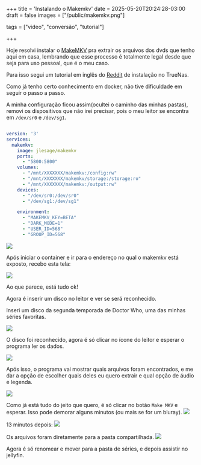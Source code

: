 +++
title = 'Instalando o Makemkv'
date = 2025-05-20T20:24:28-03:00
draft = false
images = ["/public/makemkv.png"]
  

tags = ["video", "conversão", "tutorial"]

+++

Hoje resolvi instalar o [MakeMKV](https://www.makemkv.com/) pra extrair os arquivos dos dvds que tenho aqui em casa, lembrando que esse processo é totalmente legal desde que seja para uso pessoal, que é o meu caso.

Para isso segui um tutorial em inglês do [Reddit](https://www.reddit.com/r/truenas/comments/1hlrtvp/guide_for_makemkv_installation_on_truenas_scale/) de instalação no TrueNas.

Como já tenho certo conhecimento em docker, não tive dificuldade em seguir o passo a passo.

A minha configuração ficou assim(ocultei o caminho das minhas pastas), removi os dispositivos que não irei precisar, pois o meu leitor se encontra em `/dev/sr0` e `/dev/sg1`.

```yaml

version: '3'
services:
  makemkv:
    image: jlesage/makemkv
    ports:
      - "5800:5800"
    volumes:
      - "/mnt/XXXXXXX/makemkv:/config:rw"
      - "/mnt/XXXXXXX/makemkv/storage:/storage:ro"
      - "/mnt/XXXXXXX/makemkv:/output:rw"
    devices:
      - "/dev/sr0:/dev/sr0"
      - "/dev/sg1:/dev/sg1"

    environment:
      - "MAKEMKV_KEY=BETA"
      - "DARK_MODE=1"
      - "USER_ID=568"
      - "GROUP_ID=568"

```

![](/1.png)

Após iniciar o container e ir para o endereço no qual o makemkv está exposto, recebo esta tela:

![](/2.png)

Ao que parece, está tudo ok!

Agora é inserir um disco no leitor e ver se será reconhecido.

Inseri um disco da segunda temporada de Doctor Who, uma das minhas séries favoritas.

![](/3.png)

O disco foi reconhecido, agora é só clicar no ícone do leitor e esperar o programa ler os dados.

![](/4.png)

Após isso, o programa vai mostrar quais arquivos foram encontrados, e me dar a opção de escolher quais deles eu quero extrair e qual opção de áudio e legenda.

![](/5.png)

Como já está tudo do jeito que quero, é só clicar no botão `Make MKV` e esperar. Isso pode demorar alguns minutos (ou mais  se for um bluray).
![](/6.png)

13 minutos depois:
![](/7.png)

Os arquivos foram diretamente para a pasta compartilhada.
![](/8.png)

Agora é só renomear e mover para a pasta de séries, e depois assistir no jellyfin.
